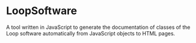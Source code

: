 # LoopSoftware

 A tool written in JavaScript to generate the documentation of classes of the Loop software automatically from JavaScript objects to HTML pages. 
